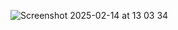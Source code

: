 


![Screenshot 2025-02-14 at 13 03 34](https://github.com/user-attachments/assets/ecef475b-cb00-48f9-bbe3-652f10b22922)
